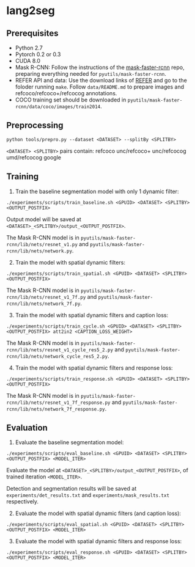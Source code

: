 # lang2seg

## Prerequisites

* Python 2.7
* Pytorch 0.2 or 0.3
* CUDA 8.0
* Mask R-CNN: Follow the instructions of the [mask-faster-rcnn](https://github.com/lichengunc/mask-faster-rcnn) repo, preparing everything needed for `pyutils/mask-faster-rcnn`.
* REFER API and data: Use the download links of [REFER](https://github.com/lichengunc/refer) and go to the foloder running `make`. Follow `data/README.md` to prepare images and refcoco/refcoco+/refcocog annotations.
* COCO training set should be downloaded in `pyutils/mask-faster-rcnn/data/coco/images/train2014`.

## Preprocessing
```
python tools/prepro.py --dataset <DATASET> --splitBy <SPLITBY>
```
`<DATASET> <SPLITBY>` pairs contain: refcoco unc/refcoco+ unc/refcocog umd/refcocog google

## Training
1. Train the baseline segmentation model with only 1 dynamic filter:
```
./experiments/scripts/train_baseline.sh <GPUID> <DATASET> <SPLITBY> <OUTPUT_POSTFIX>
```
Output model will be saved at `<DATASET>_<SPLITBY>/output_<OUTPUT_POSTFIX>`.

The Mask R-CNN model is in `pyutils/mask-faster-rcnn/lib/nets/resnet_v1.py` and `pyutils/mask-faster-rcnn/lib/nets/network.py`.

2. Train the model with spatial dynamic filters:
```
./experiments/scripts/train_spatial.sh <GPUID> <DATASET> <SPLITBY> <OUTPUT_POSTFIX>
```
The Mask R-CNN model is in `pyutils/mask-faster-rcnn/lib/nets/resnet_v1_7f.py` and `pyutils/mask-faster-rcnn/lib/nets/network_7f.py`.

3. Train the model with spatial dynamic filters and caption loss:
```
./experiments/scripts/train_cycle.sh <GPUID> <DATASET> <SPLITBY> <OUTPUT_POSTFIX> att2in2 <CAPTION_LOSS_WEIGHT>
```
The Mask R-CNN model is in `pyutils/mask-faster-rcnn/lib/nets/resnet_v1_cycle_res5_2.py` and `pyutils/mask-faster-rcnn/lib/nets/network_cycle_res5_2.py`.

4. Train the model with spatial dynamic filters and response loss:
```
./experiments/scripts/train_response.sh <GPUID> <DATASET> <SPLITBY> <OUTPUT_POSTFIX>
```
The Mask R-CNN model is in `pyutils/mask-faster-rcnn/lib/nets/resnet_v1_7f_response.py` and `pyutils/mask-faster-rcnn/lib/nets/network_7f_response.py`.


## Evaluation
1. Evaluate the baseline segmentation model:
```
./experiments/scripts/eval_baseline.sh <GPUID> <DATASET> <SPLITBY> <OUTPUT_POSTFIX> <MODEL_ITER>
```
Evaluate the model at `<DATASET>_<SPLITBY>/output_<OUTPUT_POSTFIX>`, of trained iteration `<MODEL_ITER>`.

Detection and segmentation results will be saved at `experiments/det_results.txt` and `experiments/mask_results.txt` respectively.

2. Evaluate the model with spatial dynamic filters (and caption loss):
```
./experiments/scripts/eval_spatial.sh <GPUID> <DATASET> <SPLITBY> <OUTPUT_POSTFIX> <MODEL_ITER>
```

3. Evaluate the model with spatial dynamic filters and response loss:
```
./experiments/scripts/eval_response.sh <GPUID> <DATASET> <SPLITBY> <OUTPUT_POSTFIX> <MODEL_ITER>
```
